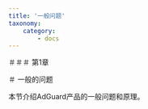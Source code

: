 ```yaml
---
title: '一般问题'
taxonomy:
    category:
        - docs
---
```


＃＃＃ 第1章

＃ 一般的问题

本节介绍AdGuard产品的一般问题和原理。
